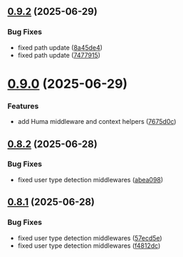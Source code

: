 ## [0.9.2](https://github.com/xraph/frank/compare/v0.9.1...v0.9.2) (2025-06-29)


### Bug Fixes

* fixed path update ([8a45de4](https://github.com/xraph/frank/commit/8a45de4a19f5e104251b2f9ccc5ee322cbaa4a62))
* fixed path update ([7477915](https://github.com/xraph/frank/commit/7477915b54f2e202eedb18f3e8d51144c968ff24))



# [0.9.0](https://github.com/xraph/frank/compare/v0.8.2...v0.9.0) (2025-06-29)


### Features

* add Huma middleware and context helpers ([7675d0c](https://github.com/xraph/frank/commit/7675d0c3baac89eb6eeeb49ad19ad13ba6ed7c9e))



## [0.8.2](https://github.com/xraph/frank/compare/v0.8.1...v0.8.2) (2025-06-28)


### Bug Fixes

* fixed user type detection middlewares ([abea098](https://github.com/xraph/frank/commit/abea098ec3a481fcde02545ab2a6153a9e71a515))



## [0.8.1](https://github.com/xraph/frank/compare/v0.8.0...v0.8.1) (2025-06-28)


### Bug Fixes

* fixed user type detection middlewares ([57ecd5e](https://github.com/xraph/frank/commit/57ecd5e9e2b5924b3d9a3928d393b1b66bd37fe5))
* fixed user type detection middlewares ([f4812dc](https://github.com/xraph/frank/commit/f4812dcd6dc06c3cd71c8d2499eada41fada41a2))




